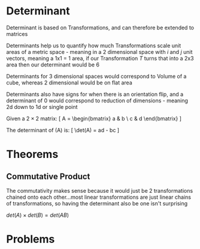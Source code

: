 # Determinant
Determinant is based on Transformations, and can therefore be extended to matrices

Determinants help us to quantify how much Transformations scale unit areas of a metric space - meaning in a 2 dimensional space with $i$ and $j$ unit vectors, meaning a 1x1 = 1 area, if our Transformation $T$ turns that into a 2x3 area then our determinant would be 6

Determinants for 3 dimensional spaces would correspond to Volume of a cube, whereas 2 dimensional would be on flat area

Determinants also have signs for when there is an orientation flip, and a determinant of 0 would correspond to reduction of dimensions - meaning 2d down to 1d or single point

Given a $2 \times 2$ matrix:
\[
A = \begin{bmatrix}
a & b \\
c & d
\end{bmatrix}
\]

The determinant of \(A\) is:
\[
\det(A) = ad - bc
\]

# Theorems

## Commutative Product
The commutativity makes sense because it would just be 2 transformations chained onto each other...most linear transformations are just linear chains of transformations, so having the determinant also be one isn't surprising

$det(A) \times det(B) = det(AB)$

# Problems